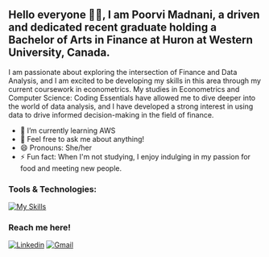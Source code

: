 ## Hello everyone 👋🏼, I am Poorvi Madnani, a driven and dedicated recent graduate holding a Bachelor of Arts in Finance at Huron at Western University, Canada. 

I am passionate about exploring the intersection of Finance and Data Analysis, and I am excited to be developing my skills in this area through my current coursework in econometrics. My studies in Econometrics and Computer Science: Coding Essentials have allowed me to dive deeper into the world of data analysis, and I have developed a strong interest in using data to drive informed decision-making in the field of finance.

- 🌱 I’m currently learning AWS
- 💬 Feel free to ask me about anything!
- 😄 Pronouns: She/her
- ⚡ Fun fact: When I'm not studying, I enjoy indulging in my passion for food and meeting new people.

### Tools & Technologies:

[![My Skills](https://skillicons.dev/icons?i=py,r,discord,vscode,regex,photoshop,notion,pycharm,asana)](https://skillicons.dev) 

### Reach me here!

[![Linkedin](https://skillicons.dev/icons?i=linkedin&link=https://linkedin.com/in/poorvi-madnani/)](https://linkedin.com/in/poorvi-madnani/)  [![Gmail](https://user-images.githubusercontent.com/43759637/216711211-fe7c9403-9b9f-4e87-8aa5-35a0d4ceeef6.svg)](mailto:poorvimadnani@gmail.com)
